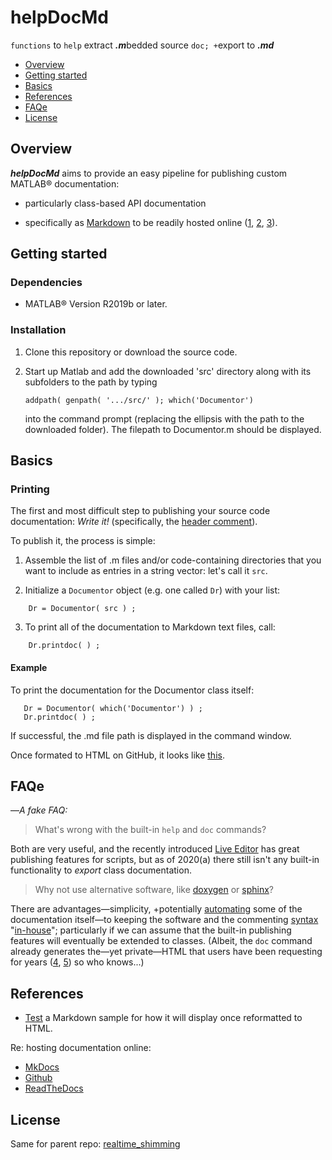 # helpDocMd

`functions` to `help` extract ***.m***bedded source `doc; +`export to ***.md***

- [Overview](#overview)
- [Getting started](#getting-started)
- [Basics](#basics)
- [References](#references)
- [FAQe](#faqe)
- [License](#license)

## Overview

**_helpDocMd_** aims to provide an easy pipeline for publishing custom
MATLAB&reg; documentation:

+ particularly class-based API documentation  

+ specifically as [Markdown] to be readily hosted online ([1][mkdocs], [2][github], [3][readthedocs]). 

[mkdocs]: https://www.mkdocs.org
[github]: https://pages.github.com/
[readthedocs]: https://readthedocs.org/
[Markdown]: https://daringfireball.net/projects/markdown/

## Getting started

### Dependencies

- MATLAB&reg; Version R2019b or later.

### Installation

1. Clone this repository or download the source code.

2. Start up Matlab and add the downloaded 'src' directory along with its
   subfolders to the path by typing 
   
   `addpath( genpath( '.../src/' ); which('Documentor')`
   
   into the command prompt (replacing the ellipsis with the path to the downloaded folder). 
   The filepath to Documentor.m should be displayed.

## Basics

### Printing

The first and most difficult step to publishing your source code documentation:
*Write it!* (specifically, the
[header comment](https://www.mathworks.com/help/matlab/matlab_prog/add-help-for-your-program.html)).

To publish it, the process is simple:

1. Assemble the list of .m files and/or code-containing directories that you
   want to include as entries in a string vector: let's call it `src`.

2. Initialize a `Documentor` object (e.g. one called `Dr`) with your list:  
```
    Dr = Documentor( src ) ;  
```

3. To print all of the documentation to Markdown text files, call:  
```
    Dr.printdoc( ) ; 
```

#### Example

To print the documentation for the Documentor class itself:
```
   Dr = Documentor( which('Documentor') ) ;  
   Dr.printdoc( ) ;
```

If successful, the .md file path is displayed in the command window.

Once formated to HTML on GitHub, it looks like
[this](https://github.com/neuropoly/realtime_shimming/blob/helpDocMd/helpDocMd/docs/Documentor.md).

## FAQe 

—*A fake FAQ:*

>What's wrong with the built-in `help` and `doc` commands?

Both are very useful, and the recently introduced 
[Live Editor](https://www.mathworks.com/help/matlab/matlab_prog/what-is-a-live-script-or-function.html)
has great publishing features for scripts, but as of 2020(a) there still isn't
any built-in functionality to *export* class documentation.

>Why not use alternative software, like
>[doxygen](https://github.com/simgunz/doxymatlab) or
>[sphinx](https://pypi.org/project/sphinxcontrib-matlabdomain/)?

There are advantages—simplicity, +potentially
[automating](https://www.mathworks.com/help/matlab/ref/meta.class-class.html)
some of the documentation itself—to keeping the software and the commenting
[syntax](https://www.mathworks.com/matlabcentral/answers/help/markup/)
"[in-house](https://youtu.be/LYmvsFqu8kg?t=35)"; particularly if we can assume
that the built-in publishing features will eventually be extended to classes.
(Albeit, the `doc` command already generates the—yet private—HTML that users
have been requesting for years ([4][stack1], [5][stack2]) so who knows...)

[stack1]: https://stackoverflow.com/questions/26242145/what-is-the-mathworks-way-to-generate-matlab-html-documentation
[stack2]: https://stackoverflow.com/questions/37562403/publish-matlab-class-documentation-to-html?rq=1

## References

- [Test](https://daringfireball.net/projects/markdown/dingus) a Markdown sample for how it will display once reformatted to HTML.

Re: hosting documentation online:
- [MkDocs](https://www.mkdocs.org/)
- [Github](https://pages.github.com/)
- [ReadTheDocs](https://docs.readthedocs.io/en/stable/)

## License

Same for parent repo: [realtime_shimming](https://github.com/neuropoly/realtime_shimming/blob/master/LICENSE)

